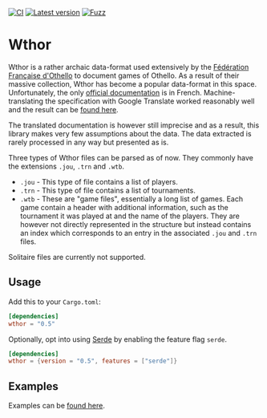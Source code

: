 [![CI](https://github.com/LimeEng/wthor/actions/workflows/ci.yaml/badge.svg)](https://github.com/LimeEng/wthor/actions/workflows/ci.yaml)
[![Latest version](https://img.shields.io/crates/v/wthor?color=blue)](https://crates.io/crates/wthor)
[![Fuzz](https://github.com/LimeEng/wthor/actions/workflows/fuzz.yaml/badge.svg)](https://github.com/LimeEng/wthor/actions/workflows/fuzz.yaml)

# Wthor

Wthor is a rather archaic data-format used extensively by the [Fédération Française d'Othello](https://www.ffothello.org/informatique/la-base-wthor/) to document games of Othello. As a result of their massive collection, Wthor has become a popular data-format in this space. Unfortunately, the only [official documentation](https://www.ffothello.org/wthor/Format_WThor.pdf) is in French. Machine-translating the specification with Google Translate worked reasonably well and the result can be [found here](/spec/wthor_spec.pdf).

The translated documentation is however still imprecise and as a result, this library makes very few assumptions about the data. The data extracted is rarely processed in any way but presented as is.

Three types of Wthor files can be parsed as of now. They commonly have the extensions `.jou`, `.trn` and `.wtb`.

- `.jou` - This type of file contains a list of players.
- `.trn` - This type of file contains a list of tournaments.
- `.wtb` - These are "game files", essentially a long list of games. Each game contain a header with additional information, such as the tournament it was played at and the name of the players. They are however not directly represented in the structure but instead contains an index which corresponds to an entry in the associated `.jou` and `.trn` files.

Solitaire files are currently not supported.

## Usage

Add this to your `Cargo.toml`:

```toml
[dependencies]
wthor = "0.5"
```

Optionally, opt into using [Serde](https://serde.rs/) by enabling the feature flag `serde`.
```toml
[dependencies]
wthor = {version = "0.5", features = ["serde"]}
```

## Examples

Examples can be [found here](/examples).
